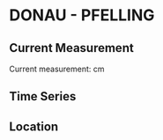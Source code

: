 # DONAU - PFELLING

## Current Measurement

Current measurement: <Value topic="rivers/pegel-online/DONAU/PFELLING/measurementValue"/> cm

## Time Series

<TimeSeries topic="rivers/pegel-online/DONAU/PFELLING/measurementValue" period="week" />

## Location

<WorldMap>
  <Marker lat="48.87976613950202" lon="12.74721651873093" labelTopic="rivers/pegel-online/DONAU/PFELLING/measurementValue" />
</WorldMap>
